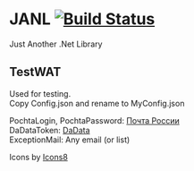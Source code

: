 # JANL [![Build Status](https://dev.azure.com/Virenbar/JANL/_apis/build/status/Virenbar.JANL?branchName=main)](https://dev.azure.com/Virenbar/JANL/_build/latest?definitionId=4&branchName=main)
 Just Another .Net Library

## TestWAT
 Used for testing.  
 Copy Config.json and rename to MyConfig.json
  
 PochtaLogin,  PochtaPassword: [Почта России](https://tracking.pochta.ru/)  
 DaDataToken: [DaData](https://dadata.ru/)  
 ExceptionMail: Any email (or list)  
  
 Icons by [Icons8](https://icons8.com)  
 
